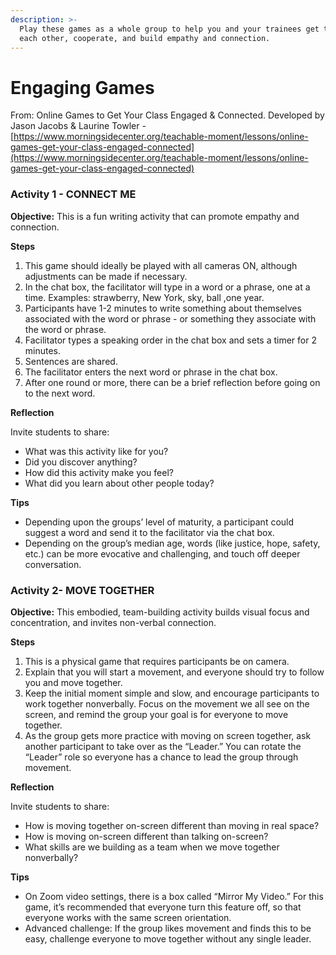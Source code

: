 ```yaml
---
description: >-
  Play these games as a whole group to help you and your trainees get to know
  each other, cooperate, and build empathy and connection.
---
```


# Engaging Games

From: Online Games to Get Your Class Engaged & Connected. Developed by Jason Jacobs & Laurine Towler - [https://www.morningsidecenter.org/teachable-moment/lessons/online-games-get-your-class-engaged-connected](https://www.morningsidecenter.org/teachable-moment/lessons/online-games-get-your-class-engaged-connected)

### Activity 1 - CONNECT ME

**Objective:** This is a fun writing activity that can promote empathy and connection.

  
**Steps**

1. This game should ideally be played with all cameras ON, although adjustments can be made if necessary.  
2. In the chat box, the facilitator will type in a word or a phrase, one at a time. Examples:  strawberry, New York, sky, ball ,one year.    
3. Participants have 1-2 minutes to write something about themselves associated with the word or phrase - or something they associate with the word or phrase.  
4. Facilitator types a speaking order in the chat box and sets a timer for 2 minutes.   
5. Sentences are shared.  
6. The facilitator enters the next word or phrase in the chat box.  
7. After one round or more, there can be a brief reflection before going on to the next word.

  
**Reflection**

Invite students to share: 

* What was this activity like for you? 
* Did you discover anything? 
* How did this activity make you feel? 
* What did you learn about other people today?

  
**Tips**

* Depending upon the groups’ level of maturity, a participant could suggest a word and send it to the facilitator via the chat box.
* Depending on the group’s median age, words \(like justice, hope, safety, etc.\) can be more evocative and challenging, and touch off deeper conversation.



### Activity 2- MOVE TOGETHER  

  
**Objective:** This embodied, team-building activity builds visual focus and concentration, and invites non-verbal connection.

  
**Steps**

1. This is a physical game that requires participants be on camera.   
2. Explain that you will start a movement, and everyone should try to follow you and move together.   
3. Keep the initial moment simple and slow, and encourage participants to work together nonverbally. Focus on the movement we all see on the screen, and remind the group your goal is for everyone to move together.  
4. As the group gets more practice with moving on screen together, ask another participant to take over as the “Leader.”  You can rotate the “Leader” role so everyone has a chance to lead the group through movement. 

  
**Reflection**

Invite students to share: 

* How is moving together on-screen different than moving in real space?  
* How is moving on-screen different than talking on-screen?  
* What skills are we building as a team when we move together nonverbally? 

  
**Tips**

* On Zoom video settings, there is a box called “Mirror My Video.”  For this game, it’s recommended that everyone turn this feature off, so that  everyone works with the same screen orientation. 
* Advanced challenge: If the group likes movement and finds this to be easy, challenge everyone to move together without any single leader. 

